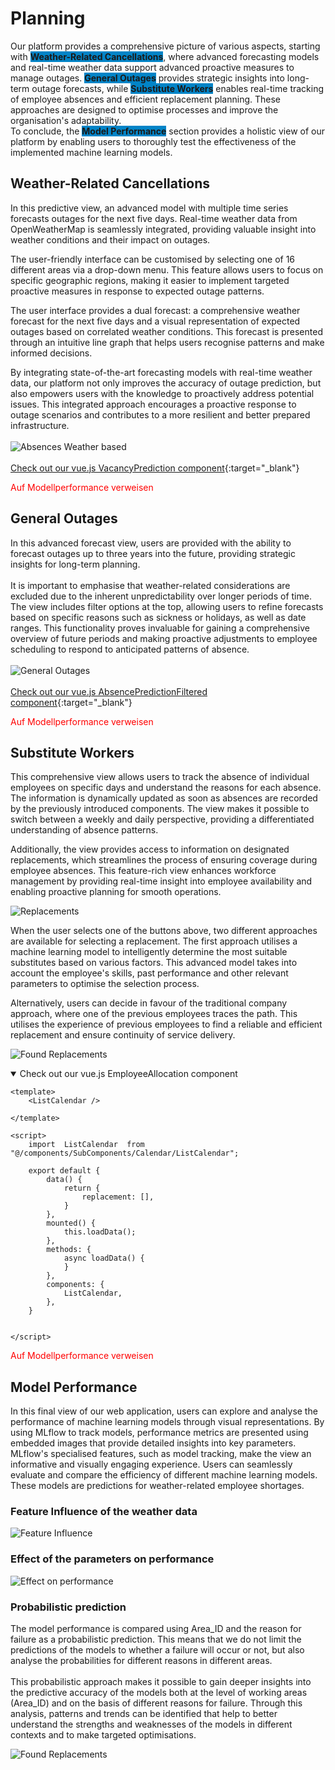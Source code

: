 # <i class="fas fa-database"></i> Planning
Our platform provides a comprehensive picture of various aspects, starting with <span style="background-color: #0284c7;">**Weather-Related Cancellations**</span>, where advanced forecasting models and real-time weather data support advanced proactive measures to manage outages. <span style="background-color: #0284c7;">**General Outages**</span> provides strategic insights into long-term outage forecasts, while <span style="background-color: #0284c7;">**Substitute Workers**</span> enables real-time tracking of employee absences and efficient replacement planning. These approaches are designed to optimise processes and improve the organisation's adaptability.
<br>
To conclude, the <span style="background-color: #0284c7;">**Model Performance**</span> section provides a holistic view of our platform by enabling users to thoroughly test the effectiveness of the implemented machine learning models.

## Weather-Related Cancellations
In this predictive view, an advanced model with multiple time series forecasts outages for the next five days. Real-time weather data from OpenWeatherMap is seamlessly integrated, providing valuable insight into weather conditions and their impact on outages.

The user-friendly interface can be customised by selecting one of 16 different areas via a drop-down menu. This feature allows users to focus on specific geographic regions, making it easier to implement targeted proactive measures in response to expected outage patterns.

The user interface provides a dual forecast: a comprehensive weather forecast for the next five days and a visual representation of expected outages based on correlated weather conditions. This forecast is presented through an intuitive line graph that helps users recognise patterns and make informed decisions.

By integrating state-of-the-art forecasting models with real-time weather data, our platform not only improves the accuracy of outage prediction, but also empowers users with the knowledge to proactively address potential issues. This integrated approach encourages a proactive response to outage scenarios and contributes to a more resilient and better prepared infrastructure.
<br>
<br>
![Absences Weather based](weather-based.png)
<br>
<br>
[<i class="fas fa-folder"></i> Check out our vue.js VacancyPrediction component](https://github.com/UHPDome/backend_mainpost/blob/main/frontend/src/components/Views/Vacancies/VacancyPrediction.vue){:target="_blank"}

<span style="color:red;">Auf Modellperformance verweisen</span>

## General Outages

In this advanced forecast view, users are provided with the ability to forecast outages up to three years into the future, providing strategic insights for long-term planning. <br> <br>
It is important to emphasise that weather-related considerations are excluded due to the inherent unpredictability over longer periods of time. The view includes filter options at the top, allowing users to refine forecasts based on specific reasons such as sickness or holidays, as well as date ranges. This functionality proves invaluable for gaining a comprehensive overview of future periods and making proactive adjustments to employee scheduling to respond to anticipated patterns of absence.
<br>
<br>
![General Outages](long-time-prediction.png)
<br>
<br>
[<i class="fas fa-folder"></i> Check out our vue.js AbsencePredictionFiltered component](https://github.com/UHPDome/backend_mainpost/blob/main/frontend/src/components/Views/Vacancies/AbsencePredictionFiltered.vue){:target="_blank"}


<span style="color:red;">Auf Modellperformance verweisen</span>

## Substitute Workers
This comprehensive view allows users to track the absence of individual employees on specific days and understand the reasons for each absence. The information is dynamically updated as soon as absences are recorded by the previously introduced components. The view makes it possible to switch between a weekly and daily perspective, providing a differentiated understanding of absence patterns.

Additionally, the view provides access to information on designated replacements, which streamlines the process of ensuring coverage during employee absences. This feature-rich view enhances workforce management by providing real-time insight into employee availability and enabling proactive planning for smooth operations.

![Replacements](vacancies-future.png)

When the user selects one of the buttons above, two different approaches are available for selecting a replacement. The first approach utilises a machine learning model to intelligently determine the most suitable substitutes based on various factors. This advanced model takes into account the employee's skills, past performance and other relevant parameters to optimise the selection process.

Alternatively, users can decide in favour of the traditional company approach, where one of the previous employees traces the path. This utilises the experience of previous employees to find a reliable and efficient replacement and ensure continuity of service delivery.

![Found Replacements](found-replacement.png)

<details open>
<summary>Check out our vue.js EmployeeAllocation component</summary>

```
<template>
    <ListCalendar />

</template>

<script>
    import  ListCalendar  from "@/components/SubComponents/Calendar/ListCalendar";

    export default {
        data() {
            return {
                replacement: [],
            }
        },
        mounted() {
            this.loadData();
        },
        methods: {
            async loadData() {
            }
        },
        components: {
            ListCalendar,
        },
    }


</script>

```
</details>

<span style="color:red;">Auf Modellperformance verweisen</span>

## Model Performance

In this final view of our web application, users can explore and analyse the performance of machine learning models through visual representations. By using MLflow to track models, performance metrics are presented using embedded images that provide detailed insights into key parameters. MLflow's specialised features, such as model tracking, make the view an informative and visually engaging experience. Users can seamlessly evaluate and compare the efficiency of different machine learning models.
These models are predictions for weather-related employee shortages. 

### Feature Influence of the weather data
![Feature Influence](performance.jpeg)

### Effect of the parameters on performance
![Effect on performance](lgbmplot.png)

### Probabilistic prediction
The model performance is compared using Area_ID and the reason for failure as a probabilistic prediction. This means that we do not limit the predictions of the models to whether a failure will occur or not, but also analyse the probabilities for different reasons in different areas. 
<br> <br>
This probabilistic approach makes it possible to gain deeper insights into the predictive accuracy of the models both at the level of working areas (Area_ID) and on the basis of different reasons for failure. Through this analysis, patterns and trends can be identified that help to better understand the strengths and weaknesses of the models in different contexts and to make targeted optimisations.

![Found Replacements](probibalistic_forecast.png)
